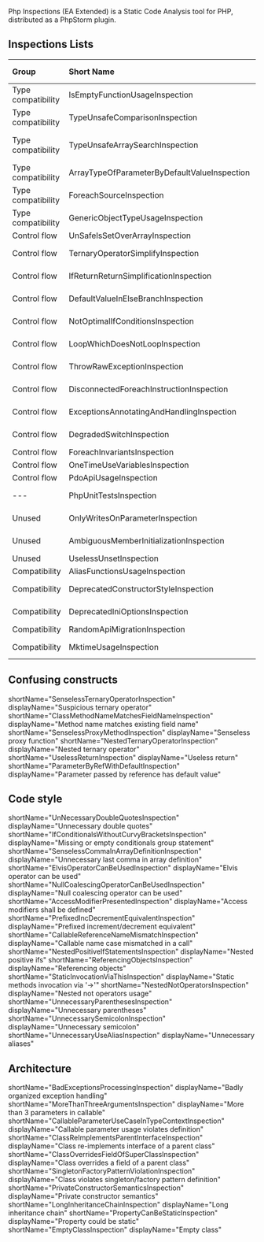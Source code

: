 Php Inspections (EA Extended) is a Static Code Analysis tool for PHP, 
distributed as a PhpStorm plugin.

Inspections Lists
---

| Group              | Short Name                                   | Full Name                                           | Quick fix |
| :----------------- | :------------------------------------------- | :-------------------------------------------------- | --------: |
| Type compatibility | IsEmptyFunctionUsageInspection               | 'empty(...)' usage                                  | no |
| Type compatibility | TypeUnsafeComparisonInspection               | Type unsafe comparison                              | no |
| Type compatibility | TypeUnsafeArraySearchInspection              | 'in_array(...)', 'array_search()' type unsafe usage | no |
| Type compatibility | ArrayTypeOfParameterByDefaultValueInspection | Parameter could be declared as array                | no |
| Type compatibility | ForeachSourceInspection                      | Foreach source to iterate over                      | no |
| Type compatibility | GenericObjectTypeUsageInspection             | Usage of object type in PhpDoc                      | no |
| Control flow        | UnSafeIsSetOverArrayInspection              | 'isset(...)' usage                                  | no |
| Control flow        | TernaryOperatorSimplifyInspection           | Ternary operator could be simplified                | no |
| Control flow        | IfReturnReturnSimplificationInspection      | If-return-return could be simplified                | no |
| Control flow        | DefaultValueInElseBranchInspection          | Default value is hidden in else branch              | no |
| Control flow        | NotOptimalIfConditionsInspection            | Non-optimal if conditions                           | no |
| Control flow        | LoopWhichDoesNotLoopInspection              | Loop which does not loop                            | no |
| Control flow        | ThrowRawExceptionInspection                 | General '\Exception' is thrown                      | no |
| Control flow        | DisconnectedForeachInstructionInspection    | Statement could be decoupled from foreach           | no |
| Control flow        | ExceptionsAnnotatingAndHandlingInspection   | Exceptions handling and annotating                  | no |
| Control flow        | DegradedSwitchInspection                    | Switch-case could be simplified                     | no |
| Control flow        | ForeachInvariantsInspection                 | Foreach usage possible                              | no |
| Control flow        | OneTimeUseVariablesInspection               | One-time use variables                              | Prio1 |
| Control flow        | PdoApiUsageInspection                       | PDO api usage                                       | no |
| ---                 | PhpUnitTestsInspection                      | PhpUnit: bugs and best practices                    | no |
| Unused              | OnlyWritesOnParameterInspection             | Parameter/variable is not used                      | no |
| Unused              | AmbiguousMemberInitializationInspection     | Ambiguous class property initialization             | Prio1 |
| Unused              | UselessUnsetInspection                      | Useless unset                                       | Prio1 |
| Compatibility       | AliasFunctionsUsageInspection               | Alias functions usage                               | yes |
| Compatibility       | DeprecatedConstructorStyleInspection        | Deprecated constructor style                        | Prio1 |
| Compatibility       | DeprecatedIniOptionsInspection              | Deprecated configuration options                    | no |
| Compatibility       | RandomApiMigrationInspection                | Random API migration                                | yes |
| Compatibility       | MktimeUsageInspection                       | 'gmmktime()'/'mktime()' usage                       | no |



Confusing constructs
---
shortName="SenselessTernaryOperatorInspection"            displayName="Suspicious ternary operator"
shortName="ClassMethodNameMatchesFieldNameInspection"     displayName="Method name matches existing field name"
shortName="SenselessProxyMethodInspection"                displayName="Senseless proxy function"
shortName="NestedTernaryOperatorInspection"               displayName="Nested ternary operator"
shortName="UselessReturnInspection"                       displayName="Useless return"
shortName="ParameterByRefWithDefaultInspection"           displayName="Parameter passed by reference has default value"

Code style
---
shortName="UnNecessaryDoubleQuotesInspection"             displayName="Unnecessary double quotes"
shortName="IfConditionalsWithoutCurvyBracketsInspection"  displayName="Missing or empty conditionals group statement"
shortName="SenselessCommaInArrayDefinitionInspection"     displayName="Unnecessary last comma in array definition"
shortName="ElvisOperatorCanBeUsedInspection"              displayName="Elvis operator can be used"
shortName="NullCoalescingOperatorCanBeUsedInspection"     displayName="Null coalescing operator can be used"
shortName="AccessModifierPresentedInspection"             displayName="Access modifiers shall be defined"
shortName="PrefixedIncDecrementEquivalentInspection"      displayName="Prefixed increment/decrement equivalent"
shortName="CallableReferenceNameMismatchInspection"       displayName="Callable name case mismatched in a call"
shortName="NestedPositiveIfStatementsInspection"          displayName="Nested positive ifs"
shortName="ReferencingObjectsInspection"                  displayName="Referencing objects"
shortName="StaticInvocationViaThisInspection"             displayName="Static methods invocation via '->'"
shortName="NestedNotOperatorsInspection"                  displayName="Nested not operators usage"
shortName="UnnecessaryParenthesesInspection"              displayName="Unnecessary parentheses"
shortName="UnnecessarySemicolonInspection"                displayName="Unnecessary semicolon"
shortName="UnnecessaryUseAliasInspection"                 displayName="Unnecessary aliases"

Architecture
---
shortName="BadExceptionsProcessingInspection"               displayName="Badly organized exception handling"
shortName="MoreThanThreeArgumentsInspection"                displayName="More than 3 parameters in callable"
shortName="CallableParameterUseCaseInTypeContextInspection" displayName="Callable parameter usage violates definition"
shortName="ClassReImplementsParentInterfaceInspection"      displayName="Class re-implements interface of a parent class"
shortName="ClassOverridesFieldOfSuperClassInspection"       displayName="Class overrides a field of a parent class"
shortName="SingletonFactoryPatternViolationInspection"      displayName="Class violates singleton/factory pattern definition"
shortName="PrivateConstructorSemanticsInspection"           displayName="Private constructor semantics"
shortName="LongInheritanceChainInspection"                  displayName="Long inheritance chain"
shortName="PropertyCanBeStaticInspection"                   displayName="Property could be static"
shortName="EmptyClassInspection"                            displayName="Empty class"
